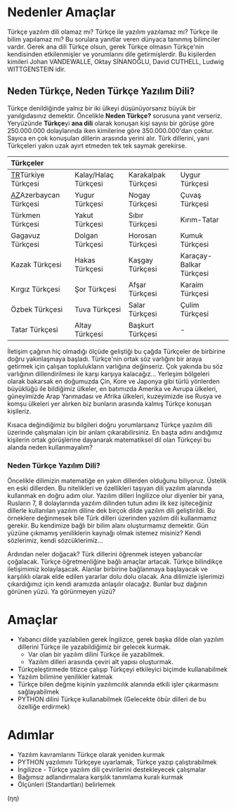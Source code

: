 # Nedenler Amaçlar
Türkçe yazılım dili olamaz mı? Türkçe ile yazılım yazılamaz mı? Türkçe ile bilim yapılamaz mı? Bu sorulara yanıtlar veren dünyaca tanınmış bilimciler vardır. Gerek ana dili Türkçe olsun, gerek Türkçe olmasın Türkçe'nin kendisinden etkilenmişler ve yorumlarını dile getirmişlerdir. Bu kişilerden kimileri Johan VANDEWALLE, Oktay SİNANOĞLU, David CUTHELL, Ludwig WITTGENSTEIN idir. 

## Neden Türkçe, Neden Türkçe Yazılım Dili?
Türkçe denildiğinde yalnız bir iki ülkeyi düşünüyorsanız büyük bir yanılgıdasınız demektir. Öncelikle **Neden Türkçe?** sorusuna yanıt verseriz. Yeryüzünde **Türkçe**yi **ana dili**  olarak konuşan kişi sayısı bir görüşe göre 250.000.000 dolaylarında iken kimilerine göre 350.000.000'dan çoktur. Sayıca en çok konuşulan dillerin arasında yerini alır. Türk dillerini, yani Türkçeleri yakın uzak ayırt etmeden tek tek saymak gerekirse.

[TR]: <img src="/belgelik/görseller/bayraklar/turkey.svg" height="32px" alt="TR: Türkiye / Türkeli">
[AZ]: <img src="/belgelik/görseller/bayraklar/azerbaijan.svg" height="32px" alt="AZ: Azerbaycan">


| Türkçeler           |                      |                     |                         |
| :------------------ |:-------------------- | :------------------ | :---------------------- |
| [TR]Türkiye Türkçesi    | Kalay/Halaç Türkçesi | Karakalpak Türkçesi | Uygur Türkçesi          |
| [AZ]Azerbaycan Türkçesi | Yugur Türkçesi       | Nogay Türkçesi      | Çuvaş Türkçesi          |
| Türkmen Türkçesi    | Yakut Türkçesi       | Sıbır Türkçesi      | Kırım-Tatar             |
| Gagavuz Türkçesi    | Dolgan Türkçesi      | Horosan Türkçesi    | Kumuk Türkçesi          |
| Kazak Türkçesi      | Hakas Türkçesi       | Kaşgay Türkçesi     | Karaçay-Balkar Türkçesi |
| Kırgız Türkçesi     | Şor Türkçesi         | Afşar Türkçesi      | Karaim Türkçesi         |
| Özbek Türkçesi      | Tuva Türkçesi        | Salar Türkçesi      | Çulim Türkçesi          |
| Tatar Türkçesi      | Altay Türkçesi       | Başkurt Türkçesi    | -                       |

İletişim çağının hiç olmadığı ölçüde geliştiği bu çağda Türkçeler de birbirine doğru yakınlaşmaya başladı. Türkçe'nin ortak söz varlığını bir araya getirmek için çalışan toplulukların varlığına değinseriz. Çok yakında bu söz varlığının dillendirilmesi ile karşı karşıya kalacağız... Yerleşim bölgeleri olarak bakarsak en doğumuzda Çin, Kore ve Japonya gibi türlü yönlerden büyüklüğü ile bildiğimiz ülkeler, en batımızda Amerika ve Avrupa ülkeleri, güneyimizde Arap Yarımadası ve Afrika ülkeleri, kuzeyimizde ise Rusya ve komşu ülkeleri yer alırken biz bunların arasında kalmış Türkçe konuşan kişileriz.

Kısaca değindiğimiz bu bilgileri doğru yorumlarsanız Türkçe yazılım dili üzerinde çalışmaları için bir anlam çıkarabilirsiniz. En başta adını andığımız kişilerin ortak görüşlerine dayanarak matematiksel dil olan Türkçeyi bu alanda neden kullanmayalım?

### Neden Türkçe Yazılım Dili?
Öncelikle dilimizin matematiğe en yakın dillerden olduğunu biliyoruz. Üstelik en eski dillerden. Bu nitelikleri ve özellikleri taşıyan dili yazılım alanında kullanmak en doğru adım olur. Yazılım dilleri İngilizce olur diyenler bir yana, Rusların 7, 8 dolaylarında yazılım dilinden tutun adını ilk kez işiteceğiniz dillerle kullanılan yazılım diline dek birçok dilde yazılım dili geliştirildi. Bu örneklere değinmesek bile Türk dilleri üzerinden yazılım dili kullanmamız gerekir. Bu kendimize bağlı bir bilim alanı oluşturmamız demektir. Gün yüzüne çıkmamış yeniliklerin kaynağı olmak istemez misiniz? Kendi sözlerimiz, kendi sözcüklerimiz...

Ardından neler doğacak? Türk dillerini öğrenmek isteyen yabancılar çoğalacak. Türkçe öğretmenliğine bağlı amaçlar artacak. Türkçe bilindikçe iletişimimiz kolaylaşacak. Alanlar birbirine bağlanmaya başlayacak ve karşılıklı olarak elde edilen yararlar dolu dolu olacak. Ana dilimizle işlerimizi çıkardığımız için kendi aramızda anlaşılır olacağız. Bunlar buz dağının görünen yüzü. Ya görünmeyen yüzü?

# Amaçlar

- Yabancı dilde yazılabilen gerek İngilizce, gerek başka dilde olan yazılım dillerini Türkçe ile yazabildiğimiz bir gelecek kurmak.
  - Var olan bir yazılım dilini Türkçe ile yazabilmek.
  - Yazılım dilleri arasında çeviri alt yapısı oluşturmak.
- Türkçeleştirmede titizce çalışıp Türkçeyi etkileyici biçimde kullanabilmek
- Yazılım bilimine yenilikler katmak
- Türkçe bilen değme kişinin yazılımcılık alanında etkili işler çıkarmasını sağlayabilmek
- PYTHON dilini Türkçe kullanabilmek (Gelecekte öbür dilleri de bu özelliğe erdirmek)

# Adımlar

- Yazılım kavramlarını Türkçe olarak yeniden kurmak
- PYTHON yazılımını Türkçeye uyarlamak, Türkçe yazıp çalıştırabilmek
- İngilizce - Türkçe yazılım dili çevirilerini destekleyecek çalışmalar
- Bağımsız adlandırmalara karşılık tanımlama kuralı kurmak
- Ölçünleri (Standartları) belirlemek



(ŋη)
